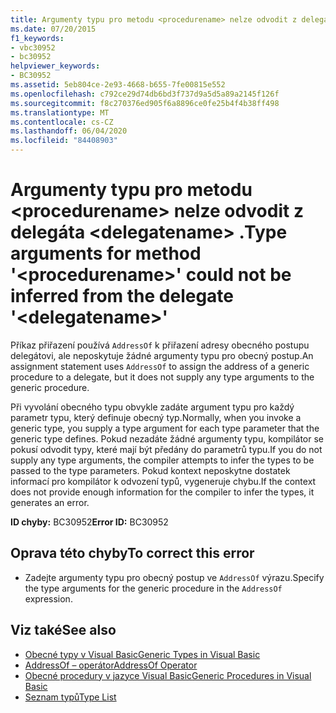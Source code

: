 ```yaml
---
title: Argumenty typu pro metodu <procedurename> nelze odvodit z delegáta <delegatename> .
ms.date: 07/20/2015
f1_keywords:
- vbc30952
- bc30952
helpviewer_keywords:
- BC30952
ms.assetid: 5eb804ce-2e93-4668-b655-7fe00815e552
ms.openlocfilehash: c792ce29d74db6bd3f737d9a5d5a89a2145f126f
ms.sourcegitcommit: f8c270376ed905f6a8896ce0fe25b4f4b38ff498
ms.translationtype: MT
ms.contentlocale: cs-CZ
ms.lasthandoff: 06/04/2020
ms.locfileid: "84408903"
---
```

# <a name="type-arguments-for-method-procedurename-could-not-be-inferred-from-the-delegate-delegatename"></a><span data-ttu-id="9d8a7-102">Argumenty typu pro metodu \<procedurename> nelze odvodit z delegáta \<delegatename> .</span><span class="sxs-lookup"><span data-stu-id="9d8a7-102">Type arguments for method '\<procedurename>' could not be inferred from the delegate '\<delegatename>'</span></span>
<span data-ttu-id="9d8a7-103">Příkaz přiřazení používá `AddressOf` k přiřazení adresy obecného postupu delegátovi, ale neposkytuje žádné argumenty typu pro obecný postup.</span><span class="sxs-lookup"><span data-stu-id="9d8a7-103">An assignment statement uses `AddressOf` to assign the address of a generic procedure to a delegate, but it does not supply any type arguments to the generic procedure.</span></span>  
  
 <span data-ttu-id="9d8a7-104">Při vyvolání obecného typu obvykle zadáte argument typu pro každý parametr typu, který definuje obecný typ.</span><span class="sxs-lookup"><span data-stu-id="9d8a7-104">Normally, when you invoke a generic type, you supply a type argument for each type parameter that the generic type defines.</span></span> <span data-ttu-id="9d8a7-105">Pokud nezadáte žádné argumenty typu, kompilátor se pokusí odvodit typy, které mají být předány do parametrů typu.</span><span class="sxs-lookup"><span data-stu-id="9d8a7-105">If you do not supply any type arguments, the compiler attempts to infer the types to be passed to the type parameters.</span></span> <span data-ttu-id="9d8a7-106">Pokud kontext neposkytne dostatek informací pro kompilátor k odvození typů, vygeneruje chybu.</span><span class="sxs-lookup"><span data-stu-id="9d8a7-106">If the context does not provide enough information for the compiler to infer the types, it generates an error.</span></span>  
  
 <span data-ttu-id="9d8a7-107">**ID chyby:** BC30952</span><span class="sxs-lookup"><span data-stu-id="9d8a7-107">**Error ID:** BC30952</span></span>  
  
## <a name="to-correct-this-error"></a><span data-ttu-id="9d8a7-108">Oprava této chyby</span><span class="sxs-lookup"><span data-stu-id="9d8a7-108">To correct this error</span></span>  
  
- <span data-ttu-id="9d8a7-109">Zadejte argumenty typu pro obecný postup ve `AddressOf` výrazu.</span><span class="sxs-lookup"><span data-stu-id="9d8a7-109">Specify the type arguments for the generic procedure in the `AddressOf` expression.</span></span>  
  
## <a name="see-also"></a><span data-ttu-id="9d8a7-110">Viz také</span><span class="sxs-lookup"><span data-stu-id="9d8a7-110">See also</span></span>

- [<span data-ttu-id="9d8a7-111">Obecné typy v Visual Basic</span><span class="sxs-lookup"><span data-stu-id="9d8a7-111">Generic Types in Visual Basic</span></span>](../programming-guide/language-features/data-types/generic-types.md)
- [<span data-ttu-id="9d8a7-112">AddressOf – operátor</span><span class="sxs-lookup"><span data-stu-id="9d8a7-112">AddressOf Operator</span></span>](../language-reference/operators/addressof-operator.md)
- [<span data-ttu-id="9d8a7-113">Obecné procedury v jazyce Visual Basic</span><span class="sxs-lookup"><span data-stu-id="9d8a7-113">Generic Procedures in Visual Basic</span></span>](../programming-guide/language-features/data-types/generic-procedures.md)
- [<span data-ttu-id="9d8a7-114">Seznam typů</span><span class="sxs-lookup"><span data-stu-id="9d8a7-114">Type List</span></span>](../language-reference/statements/type-list.md)
